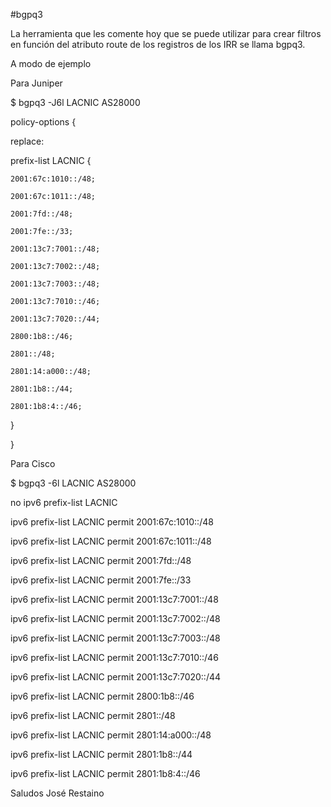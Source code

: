 #bgpq3

La herramienta que les comente hoy que se puede utilizar para crear filtros en función del atributo route de los registros de los IRR se llama bgpq3.

A modo de ejemplo

Para Juniper


$ bgpq3 -J6l LACNIC AS28000

policy-options {

replace:

 prefix-list LACNIC {

    2001:67c:1010::/48;

    2001:67c:1011::/48;

    2001:7fd::/48;

    2001:7fe::/33;

    2001:13c7:7001::/48;

    2001:13c7:7002::/48;

    2001:13c7:7003::/48;

    2001:13c7:7010::/46;

    2001:13c7:7020::/44;

    2800:1b8::/46;

    2801::/48;

    2801:14:a000::/48;

    2801:1b8::/44;

    2801:1b8:4::/46;

 }

}

Para Cisco


$ bgpq3 -6l LACNIC AS28000

no ipv6 prefix-list LACNIC

ipv6 prefix-list LACNIC permit 2001:67c:1010::/48

ipv6 prefix-list LACNIC permit 2001:67c:1011::/48

ipv6 prefix-list LACNIC permit 2001:7fd::/48

ipv6 prefix-list LACNIC permit 2001:7fe::/33

ipv6 prefix-list LACNIC permit 2001:13c7:7001::/48

ipv6 prefix-list LACNIC permit 2001:13c7:7002::/48

ipv6 prefix-list LACNIC permit 2001:13c7:7003::/48

ipv6 prefix-list LACNIC permit 2001:13c7:7010::/46

ipv6 prefix-list LACNIC permit 2001:13c7:7020::/44

ipv6 prefix-list LACNIC permit 2800:1b8::/46

ipv6 prefix-list LACNIC permit 2801::/48

ipv6 prefix-list LACNIC permit 2801:14:a000::/48

ipv6 prefix-list LACNIC permit 2801:1b8::/44

ipv6 prefix-list LACNIC permit 2801:1b8:4::/46

Saludos
José Restaino